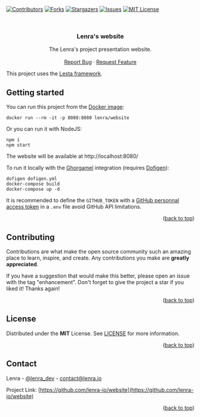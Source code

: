 <div id="top"></div>
<!--
*** This README was created with https://github.com/othneildrew/Best-README-Template
-->



<!-- PROJECT SHIELDS -->
[![Contributors][contributors-shield]][contributors-url]
[![Forks][forks-shield]][forks-url]
[![Stargazers][stars-shield]][stars-url]
[![Issues][issues-shield]][issues-url]
[![MIT License][license-shield]][license-url]



<!-- PROJECT LOGO -->
<br />
<div align="center">

<h3 align="center">Lenra's website</h3>

  <p align="center">
    The Lenra's project presentation website.
    <br />
    <br />
    <a href="https://github.com/lenra-io/website/issues">Report Bug</a>
    ·
    <a href="https://github.com/lenra-io/website/issues">Request Feature</a>
  </p>
</div>

This project uses the [Lesta framework](https://github.com/lenra-io/lesta).


<!-- GETTING STARTED -->

## Getting started

You can run this project from the [Docker image](https://hub.docker.com/r/lenra/website):
```console
docker run --rm -it -p 8080:8080 lenra/website
```

Or you can run it with NodeJS:
```console
npm i
npm start
```

The website will be available at http://localhost:8080/

To run it locally with the [Ghorgamel](https://github.com/lenra-io/ghorgamel) integration (requires [Dofigen](https://github.com/lenra-io/dofigen)):
```console
dofigen dofigen.yml
docker-compose build
docker-compose up -d
```

It is recommended to define the `GITHUB_TOKEN` with a [GitHub personnal access token](https://docs.github.com/en/enterprise-server@3.4/authentication/keeping-your-account-and-data-secure/creating-a-personal-access-token) in a `.env` file avoid GitHub API limitations.

<p align="right">(<a href="#top">back to top</a>)</p>


<!-- CONTRIBUTING -->
## Contributing

Contributions are what make the open source community such an amazing place to learn, inspire, and create. Any contributions you make are **greatly appreciated**.

If you have a suggestion that would make this better, please open an issue with the tag "enhancement".
Don't forget to give the project a star if you liked it! Thanks again!

<p align="right">(<a href="#top">back to top</a>)</p>



<!-- LICENSE -->
## License

Distributed under the **MIT** License. See [LICENSE](./LICENSE) for more information.

<p align="right">(<a href="#top">back to top</a>)</p>



<!-- CONTACT -->
## Contact

Lenra - [@lenra_dev](https://twitter.com/lenra_dev) - contact@lenra.io

Project Link: [https://github.com/lenra-io/website](https://github.com/lenra-io/website)

<p align="right">(<a href="#top">back to top</a>)</p>


<!-- MARKDOWN LINKS & IMAGES -->
<!-- https://www.markdownguide.org/basic-syntax/#reference-style-links -->
[contributors-shield]: https://img.shields.io/github/contributors/lenra-io/website.svg?style=for-the-badge
[contributors-url]: https://github.com/lenra-io/website/graphs/contributors
[forks-shield]: https://img.shields.io/github/forks/lenra-io/website.svg?style=for-the-badge
[forks-url]: https://github.com/lenra-io/website/network/members
[stars-shield]: https://img.shields.io/github/stars/lenra-io/website.svg?style=for-the-badge
[stars-url]: https://github.com/lenra-io/website/stargazers
[issues-shield]: https://img.shields.io/github/issues/lenra-io/website.svg?style=for-the-badge
[issues-url]: https://github.com/lenra-io/website/issues
[license-shield]: https://img.shields.io/github/license/lenra-io/website.svg?style=for-the-badge
[license-url]: https://github.com/lenra-io/website/blob/master/LICENSE

